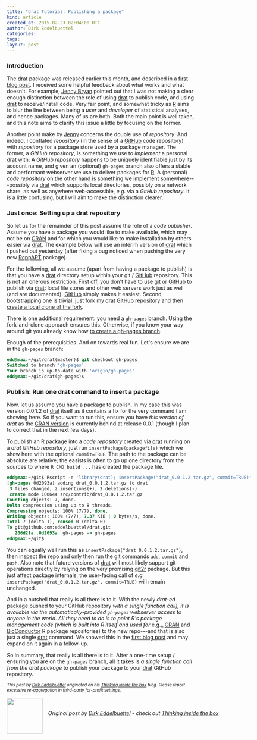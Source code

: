 ```yaml
---
title: "drat Tutorial: Publishing a package"
kind: article
created_at: 2015-02-23 02:04:00 UTC
author: Dirk Eddelbuettel
categories: 
tags: 
layout: post
---
```

<h3 id="introduction">Introduction</h3>
<p>The <a href="http://dirk.eddelbuettel.com/code/drat.html">drat</a> package was released earlier this month, and described in a <a href="http://dirk.eddelbuettel.com/blog/2015/02/07#drat_first_steps">first blog post</a>. I received some helpful feedback about what works and what doesn't. For example, <a href="http://www.stat.ubc.ca/~jenny/">Jenny Bryan</a> pointed out that I was not making a clear enough distinction between the role of using <a href="http://dirk.eddelbuettel.com/code/drat.html">drat</a> to publish code, and using <a href="http://dirk.eddelbuettel.com/code/drat.html">drat</a> to receive/install code. Very fair point, and somewhat tricky as <a href="http://www.r-project.org">R</a> aims to blur the line between being a <em>user</em> and <em>developer</em> of statistical analyses, and hence packages. Many of us are both. Both the main point is well taken, and this note aims to clarify this issue a little by focusing on the former.</p>
<p>Another point make by <a href="http://www.stat.ubc.ca/~jenny/">Jenny</a> concerns the double use of <em>repository</em>. And indeed, I conflated <em>repository</em> (in the sense of a <a href="https://github.com">GitHub</a> code repository) with <em>repository</em> for a package store used by a package manager. The former, a <em>GitHub repository</em>, is something we use to <em>implement</em> a personal <a href="http://dirk.eddelbuettel.com/code/drat.html">drat</a> with: A <em>GitHub repository</em> happens to be uniquely identifiable just by its account name, and given an (optional) <code>gh-pages</code> branch also offers a stable and performant webserver we use to deliver packages for <a href="http://www.r-project.org">R</a>. A (personal) <em>code repository</em> on the other hand is something we implement somewhere---possibly via <a href="http://dirk.eddelbuettel.com/code/drat.html">drat</a> which supports local directories, possibly on a network share, as well as anywhere web-accessible, <em>e.g.</em> via a <em>GitHub repository</em>. It is a little confusing, but I will aim to make the distinction clearer.</p>
<h3 id="just-once-setting-up-a-drat-repository">Just once: Setting up a drat repository</h3>
<p>So let us for the remainder of this post assume the role of a <em>code publisher</em>. Assume you have a package you would like to make available, which may not be on <a href="http://cran.rstudio.com">CRAN</a> and for which you would like to make installation by others easier via <a href="http://dirk.eddelbuettel.com/code/drat.html">drat</a>. The example below will use an interim version of <a href="http://dirk.eddelbuettel.com/code/drat.html">drat</a> which I pushed out yesterday (after fixing a bug noticed when pushing the very new <a href="http://dirk.eddelbuettel.com/blog/2015/02/21#rcppapt_0.0.1">RcppAPT</a> package).</p>
<p>For the following, all we assume (apart from having a package to publish) is that you have a <a href="http://dirk.eddelbuettel.com/code/drat.html">drat</a> directory setup within your git / <a href="https://github.com">GitHub</a> repository. This is not an onerous restriction. First off, you don't have to use git or <a href="https://github.com">GitHub</a> to publish via <a href="http://dirk.eddelbuettel.com/code/drat.html">drat</a>: local file stores and other web servers work just as well (and are documented). <a href="https://github.com">GitHub</a> simply makes it easiest. Second, bootstrapping one is trivial: just <a href="https://help.github.com/articles/fork-a-repo/">fork</a> my <a href="https://github.com/eddelbuettel/drat">drat GitHub repository</a> and then <a href="https://help.github.com/articles/fork-a-repo/">create a local clone of the fork</a>.</p>
<p>There is one additional requirement: you need a <code>gh-pages</code> branch. Using the fork-and-clone approach ensures this. Otherwise, if you know your way around git you already know how <a href="https://help.github.com/categories/github-pages-basics/">to create a gh-pages branch</a>.</p>
<p>Enough of the prerequisities. And on towards real fun. Let's ensure we are in the <code>gh-pages</code> branch:</p>
<pre class="sourceCode bash"><code class="sourceCode bash"><span class="kw">edd@max</span>:~/git/drat(master)$ <span class="kw">git</span> checkout gh-pages
<span class="kw">Switched</span> to branch <span class="st">&#39;gh-pages&#39;</span>
<span class="kw">Your</span> branch is up-to-date with <span class="st">&#39;origin/gh-pages&#39;</span>.
<span class="kw">edd@max</span>:~/git/drat(gh-pages)$ </code></pre>
<h3 id="publish-run-one-drat-command-to-insert-a-package">Publish: Run one drat command to insert a package</h3>
<p>Now, let us assume you have a package to publish. In my case this was version 0.0.1.2 of <a href="http://dirk.eddelbuettel.com/code/drat.html">drat</a> itself as it contains a fix for the very command I am showing here. So if you want to run this, ensure you have <em>this version of drat</em> as the <a href="http://cran.r-project.org/web/packages/drat/index.html">CRAN version</a> is currently behind at release 0.0.1 (though I plan to correct that in the next few days).</p>
<p>To publish an R package into a <em>code repository</em> created via <a href="http://dirk.eddelbuettel.com/code/drat.html">drat</a> running on a <em>drat GitHub repository</em>, just run <code>insertPackage(packagefile)</code> which we show here with the optional <code>commit=TRUE</code>. The path to the package can be absolute are relative; the easists is often to go up one directory from the sources to where <code>R CMD build ...</code> has created the package file.</p>
<pre class="sourceCode bash"><code class="sourceCode bash"><span class="kw">edd@max</span>:~/git$ Rscript -e <span class="st">&#39;library(drat); insertPackage(&quot;drat_0.0.1.2.tar.gz&quot;, commit=TRUE)&#39;</span>
[<span class="kw">gh-pages</span> 0d2093a] adding drat_0.0.1.2.tar.gz to drat
 <span class="kw">3</span> files changed, 2 insertions(+), <span class="kw">2</span> deletions(-)
 <span class="kw">create</span> mode 100644 src/contrib/drat_0.0.1.2.tar.gz
<span class="kw">Counting</span> objects: 7, done.
<span class="kw">Delta</span> compression using up to 8 threads.
<span class="kw">Compressing</span> objects: 100% (7/7), <span class="kw">done.</span>
<span class="kw">Writing</span> objects: 100% (7/7), <span class="kw">7.37</span> KiB <span class="kw">|</span> <span class="kw">0</span> bytes/s, done.
<span class="kw">Total</span> 7 (delta 1), <span class="kw">reused</span> 0 (delta 0)
<span class="kw">To</span> git@github.com:eddelbuettel/drat.git
   <span class="kw">206d2fa..0d2093a</span>  gh-pages -<span class="kw">&gt;</span> gh-pages
<span class="kw">edd@max</span>:~/git$ </code></pre>
<p>You can equally well run this as <code>insertPackage(&quot;drat_0.0.1.2.tar.gz&quot;)</code>, then inspect the repo and only then run the git commands <code>add</code>, <code>commit</code> and <code>push</code>. Also note that future versions of <a href="http://dirk.eddelbuettel.com/code/drat.html">drat</a> will most likely support git operations directly by relying on the very promising <a href="http://cran.rstudio.com/web/packages/git2r/index.html">git2r</a> package. But this just affect package internals, the user-facing call of <em>e.g.</em> <code>insertPackage(&quot;drat_0.0.1.2.tar.gz&quot;, commit=TRUE)</code> will remain unchanged.</p>
<p>And in a nutshell that really is all there is to it. With the newly <em>drat-ed</em> package pushed to your GitHub repository <em>with a single function call), it is available via the automatically-provided <code>gh-pages</code> webserver access to anyone in the world. All they need to do is to point R's package management code (which is built into R itself and used for </em>e.g._ <a href="http://cran.rstudio.com">CRAN</a> and <a href="http://www.bioconductor.org">BioConductor</a> R package repositories) to the new repo---and that is also just a single <a href="http://dirk.eddelbuettel.com/code/drat.html">drat</a> command. We showed this in the <a href="http://dirk.eddelbuettel.com/blog/2015/02/07#drat_first_steps">first blog post</a> and may expand on it again in a follow-up.</p>
<p>So in summary, that really is all there is to it. After a one-time setup / ensuring you are on the <code>gh-pages</code> branch, all it takes is <em>a single function call from the drat package</em> to publish your package to your <a href="http://dirk.eddelbuettel.com/code/drat.html">drat</a> GitHub repository.</p>
<p style="font-size:80%; font-style:italic;">
This post by <a href="http://dirk.eddelbuettel.com">Dirk Eddelbuettel</a> originated on his <a href="http://dirk.eddelbuettel.com/blog/">Thinking inside the box</a> blog. Please report excessive re-aggregation in third-party for-profit settings.
<p><div class="author">
  <img src="" style="width: 96px; height: 96;">
  <span style="position: absolute; padding: 32px 15px;">
    <i>Original post by <a href="http://twitter.com/">Dirk Eddelbuettel</a> - check out <a href="http://dirk.eddelbuettel.com/blog">Thinking inside the box   </a></i>
  </span>
</div>
